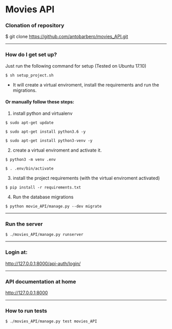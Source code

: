 # Movies API #

### Clonation of repository ###
$ git clone https://github.com/antobarbero/movies_API.git

________________________________________________________________________


### How do I get set up? ###

Just run the following command for setup (Tested on Ubuntu 17.10)

```
$ sh setup_project.sh
```
* It will create a virtual enviroment, install the requirements and run the migrations.



#### Or manually follow these steps: ####


1. install python and virtualenv

```
$ sudo apt-get update

$ sudo apt-get install python3.6 -y

$ sudo apt-get install python3-venv -y

```

2.  create a virtual enviroment and activate it.

```
$ python3 -m venv .env

$ . .env/bin/activate
```


3. install the project requirements (with the virtual enviroment activated)

```
$ pip install -r requirements.txt
```

4. Run the database migrations

```
$ python movie_API/manage.py --dev migrate
```

________________________________________________________________________

### Run the server ###

```
$ ./movies_API/manage.py runserver
```
________________________________________________________________________


### Login at: ###

http://127.0.0.1:8000/api-auth/login/

________________________________________________________________________

### API documentation at home ###

http://127.0.0.1:8000

________________________________________________________________________

### How to run tests ###
```
$ ./movies_API/manage.py test movies_API
```
